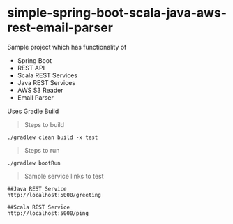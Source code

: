 # simple-spring-boot-scala-java-aws-rest-email-parser

Sample project which has functionality of 

* Spring Boot
* REST API
* Scala REST Services
* Java REST Services
* AWS S3 Reader
* Email Parser

Uses Gradle Build

 > Steps to build 
```
./gradlew clean build -x test

```


 > Steps to run 
```
./gradlew bootRun

```

 > Sample service links to test 
```
##Java REST Service
http://localhost:5000/greeting

##Scala REST Service
http://localhost:5000/ping

```

